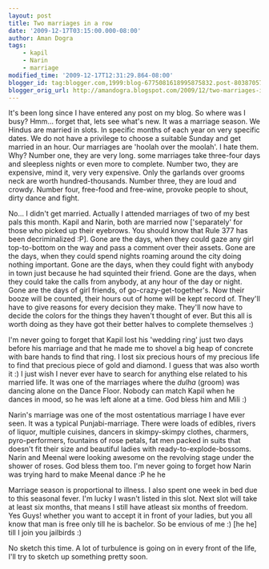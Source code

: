 ```yaml
---
layout: post
title: Two marriages in a row
date: '2009-12-17T03:15:00.000-08:00'
author: Aman Dogra
tags:
    - kapil
    - Narin
    - marriage
modified_time: '2009-12-17T12:31:29.864-08:00'
blogger_id: tag:blogger.com,1999:blog-6775081618995875832.post-8038705721870060693
blogger_orig_url: http://amandogra.blogspot.com/2009/12/two-marriages-in-row.html
---
```

It's been long since I have entered any post on my blog. So where
was I busy? Hmm... forget that, lets see what's new. It was a marriage
season. We Hindus are married in slots. In specific months of each year
on very specific dates. We do not have a privilege to choose a suitable
Sunday and get married in an hour. <!--more--> Our marriages are 'hoolah over the
moolah'. I hate them. Why? Number one, they are very long. some
marriages take three-four days and sleepless nights or even more to
complete. Number two, they are expensive, mind it, very very expensive.
Only the garlands over grooms neck are worth hundred-thousands. Number
three, they are loud and crowdy. Number four, free-food and free-wine,
provoke people to shout, dirty dance and fight.

No... I didn't get married. Actually I attended marriages of two of my
best pals this month. Kapil and Narin, both are married now
\['separately' for those who picked up their eyebrows. You should know
that Rule 377 has been decriminalized :P\]. Gone are the days, when they
could gaze any girl top-to-bottom on the way and pass a comment over
their assets. Gone are the days, when they could spend nights roaming
around the city doing nothing important. Gone are the days, when they
could fight with anybody in town just because he had squinted their
friend. Gone are the days, when they could take the calls from anybody,
at any hour of the day or night. Gone are the days of girl friends, of
go-crazy-get-together's. Now their booze will be counted, their hours
out of home will be kept record of. They'll have to give reasons for
every decision they make. They'll now have to decide the colors for the
things they haven't thought of ever. But this all is worth doing as they
have got their better halves to complete themselves :)

I'm never going to forget that Kapil lost his 'wedding ring' just two
days before his marriage and that he made me to shovel a big heap of
concrete with bare hands to find that ring. I lost six precious hours of
my precious life to find that precious piece of gold and diamond. I
guess that was also worth it :) I just wish I never ever have to search
for anything else related to his married life. It was one of the
marriages where the *dulha* (groom) was dancing alone on the Dance Floor. Nobody can match Kapil when he dances in mood, so he was left alone at a time. God bless him
and Mili :)

Narin's marriage was one of the most ostentatious marriage I have ever
seen. It was a typical Punjabi-marriage. There were loads of edibles,
rivers of liquor, multiple cuisines, dancers in skimpy-skimpy clothes,
charmers, pyro-performers, fountains of rose petals, fat men packed in
suits that doesn't fit their size and beautiful ladies with
ready-to-explode-bossoms. Narin and Meenal were looking awesome on the
revolving stage under the shower of roses. God bless them too. I'm never
going to forget how Narin was trying hard to make Meenal dance :P he he

Marriage season is proportional to illness. I also spent one week in bed
due to this seasonal fever. I'm lucky I wasn't listed in this slot. Next
slot will take at least six months, that means I still have atleast six
months of freedom. Yes Guys! whether you want to accept it in front of
your ladies, but you all know that man is free only till he is bachelor.
So be envious of me :) [he he] till I join you jailbirds :)

No sketch this time. A lot of turbulence is going on in every front of
the life, I'll try to sketch up something pretty soon.
